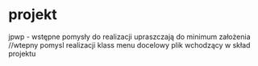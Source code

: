 # projekt
jpwp - wstępne pomysły do realizacji upraszczają do minimum założenia
//wtepny pomysl realizacji klass
menu docelowy plik wchodzący w skład projektu

